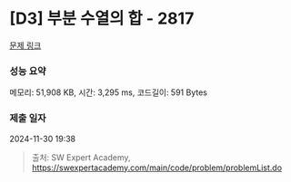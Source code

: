 # [D3] 부분 수열의 합 - 2817 

[문제 링크](https://swexpertacademy.com/main/code/problem/problemDetail.do?contestProbId=AV7IzvG6EksDFAXB) 

### 성능 요약

메모리: 51,908 KB, 시간: 3,295 ms, 코드길이: 591 Bytes

### 제출 일자

2024-11-30 19:38



> 출처: SW Expert Academy, https://swexpertacademy.com/main/code/problem/problemList.do